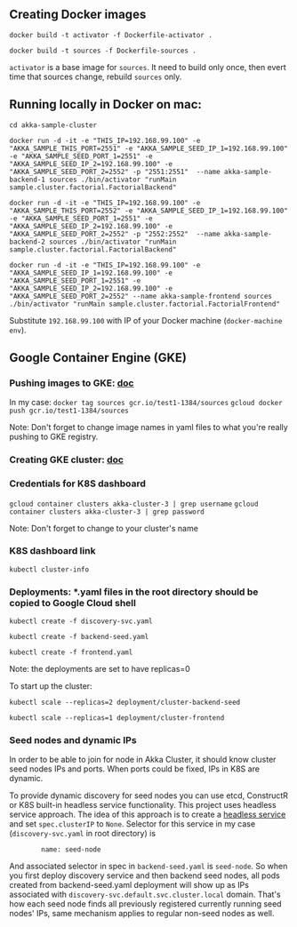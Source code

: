 
## Creating Docker images

```
docker build -t activator -f Dockerfile-activator .

docker build -t sources -f Dockerfile-sources .
```

`activator` is a base image for `sources`. It need to build only once, then evert time that sources change, rebuild `sources` only.


## Running locally in Docker on mac:

```
cd akka-sample-cluster

docker run -d -it -e "THIS_IP=192.168.99.100" -e "AKKA_SAMPLE_THIS_PORT=2551" -e "AKKA_SAMPLE_SEED_IP_1=192.168.99.100" -e "AKKA_SAMPLE_SEED_PORT_1=2551" -e "AKKA_SAMPLE_SEED_IP_2=192.168.99.100" -e "AKKA_SAMPLE_SEED_PORT_2=2552" -p "2551:2551"  --name akka-sample-backend-1 sources ./bin/activator "runMain sample.cluster.factorial.FactorialBackend"

docker run -d -it -e "THIS_IP=192.168.99.100" -e "AKKA_SAMPLE_THIS_PORT=2552" -e "AKKA_SAMPLE_SEED_IP_1=192.168.99.100" -e "AKKA_SAMPLE_SEED_PORT_1=2551" -e "AKKA_SAMPLE_SEED_IP_2=192.168.99.100" -e "AKKA_SAMPLE_SEED_PORT_2=2552" -p "2552:2552"  --name akka-sample-backend-2 sources ./bin/activator "runMain sample.cluster.factorial.FactorialBackend"

docker run -d -it -e "THIS_IP=192.168.99.100" -e "AKKA_SAMPLE_SEED_IP_1=192.168.99.100" -e "AKKA_SAMPLE_SEED_PORT_1=2551" -e "AKKA_SAMPLE_SEED_IP_2=192.168.99.100" -e "AKKA_SAMPLE_SEED_PORT_2=2552" --name akka-sample-frontend sources ./bin/activator "runMain sample.cluster.factorial.FactorialFrontend"
```

Substitute `192.168.99.100` with IP of your Docker machine (`docker-machine env`).

## Google Container Engine (GKE)

### Pushing images to GKE: [doc](https://cloud.google.com/container-registry/docs/pushing)

In my case:
```docker tag sources gcr.io/test1-1384/sources```
```gcloud docker push gcr.io/test1-1384/sources```


Note: Don't forget to change image names in yaml files to what you're really pushing to GKE registry.

### Creating GKE cluster: [doc](https://cloud.google.com/container-engine/docs/clusters/operations)

### Credentials for K8S dashboard
`gcloud container clusters akka-cluster-3 | grep username`
`gcloud container clusters akka-cluster-3 | grep password`

Note: Don't forget to change to your cluster's name

### K8S dashboard link
`kubectl cluster-info`

### Deployments: *.yaml files in the root directory should be copied to Google Cloud shell

```kubectl create -f discovery-svc.yaml```

```kubectl create -f backend-seed.yaml```

```kubectl create -f frontend.yaml```

Note: the deployments are set to have replicas=0

To start up the cluster:

```kubectl scale --replicas=2 deployment/cluster-backend-seed```

```kubectl scale --replicas=1 deployment/cluster-frontend```

### Seed nodes and dynamic IPs

In order to be able to join for node in Akka Cluster, it should know cluster seed nodes IPs and ports. When ports could be fixed, IPs in K8S are dynamic.

To provide dynamic discovery for seed nodes you can use etcd, ConstructR or K8S built-in headless service functionality. This project uses headless service approach. The idea of this approach is to create a [headless service](http://kubernetes.io/docs/user-guide/services/#headless-services) and set `spec.clusterIP` to `None`. Selector for this service in my case (`discovery-svc.yaml` in root directory) is
```selector:
        name: seed-node
```

And associated selector in spec in `backend-seed.yaml` is `seed-node`. So when you first deploy discovery service and then backend seed nodes, all pods created from backend-seed.yaml deployment will show up as IPs associated with `discovery-svc.default.svc.cluster.local` domain. That's how each seed node finds all previously registered currently running seed nodes' IPs, same mechanism applies to regular non-seed nodes as well.
